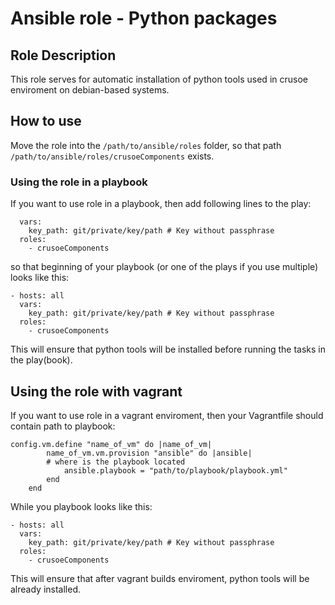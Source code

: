 # Ansible role - Python packages #

## Role Description ##
This role serves for automatic installation of python tools used in crusoe enviroment on debian-based systems.


## How to use ##

Move the role into the `/path/to/ansible/roles` folder, so that path `/path/to/ansible/roles/crusoeComponents` exists.

### Using the role in a playbook ###

If you want to use role in a playbook, then add following lines to the play:

```
  vars:
    key_path: git/private/key/path # Key without passphrase
  roles:
    - crusoeComponents
```

so that beginning of your playbook (or one of the plays if you use multiple) looks like this:

```
- hosts: all
  vars:
    key_path: git/private/key/path # Key without passphrase
  roles:
    - crusoeComponents
```

This will ensure that python tools will be installed before running the tasks in the play(book).

## Using the role with vagrant ##

If you want to use role in a vagrant enviroment, then your Vagrantfile should contain path to playbook:

```
config.vm.define "name_of_vm" do |name_of_vm|
        name_of_vm.vm.provision "ansible" do |ansible|
	    # where is the playbook located
            ansible.playbook = "path/to/playbook/playbook.yml"
        end
    end
```

While you playbook looks like this:

```
- hosts: all
  vars:
    key_path: git/private/key/path # Key without passphrase
  roles:
    - crusoeComponents
```

This will ensure that after vagrant builds enviroment, python tools will be already installed.
